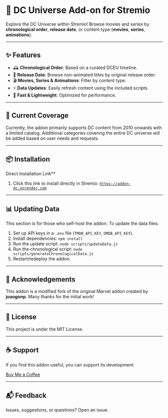 # 🦇 DC Universe Add-on for Stremio

Explore the DC Universe within Stremio! Browse movies and series by **chronological order**, **release date**, or content type (**movies**, **series**, **animations**).

---

## ✨ Features

*   🕰️ **Chronological Order**: Based on a curated DCEU timeline.
*   📅 **Release Date**: Browse non-animated titles by original release order.
*   🎬 **Movies, Series & Animations**: Filter by content type.
*   ⚡ **Data Updates**: Easily refresh content using the included scripts.
*   🚀 **Fast & Lightweight**: Optimized for performance.

---

## 📝 Current Coverage

Currently, the addon primarily supports DC content from 2010 onwards with a limited catalog. Additional categories covering the entire DC universe will be added based on user needs and requests.

---

## 📦 Installation

Direct Installation Link**

1.  Click this link to install directly in Stremio:
    [`https://addon-dc.onrender.com`](https://addon-dc.onrender.com)


---

## 📊 Updating Data

This section is for those who self-host the addon. To update the data files:

1.  Set up API keys in a `.env` file (`TMDB_API_KEY`, `OMDB_API_KEY`).
2.  Install dependencies: `npm install`
3.  Run the update script: `node scripts/updateData.js`
4.  Run the chronological script: `node scripts/generateChronologicalData.js`
5.  Restart/redeploy the addon.

---

## 🙏 Acknowledgements

This addon is a modified fork of the original Marvel addon created by **joaogonp**. Many thanks for the initial work!

---

## 📜 License

This project is under the MIT License.

---

## ☕ Support

If you find this addon useful, you can support its development:

[Buy Me a Coffee](https://buymeacoffee.com/tapframe)

---

## 📬 Feedback

Issues, suggestions, or questions? Open an issue.

